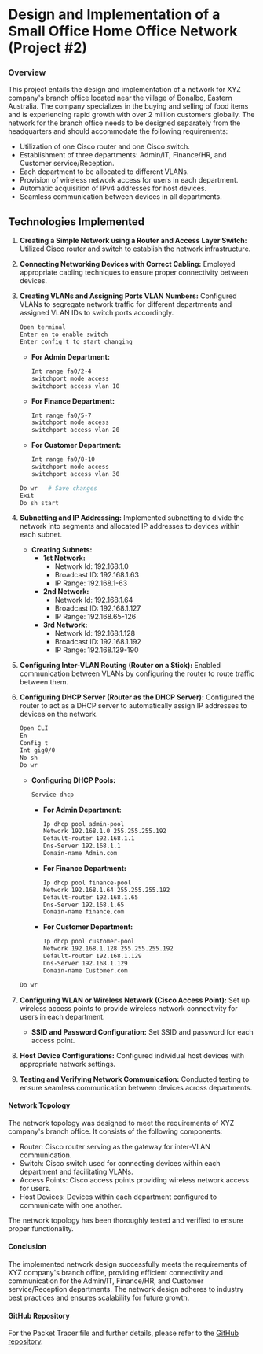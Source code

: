 # Design and Implementation of a Small Office Home Office Network (Project #2)

### Overview
This project entails the design and implementation of a network for XYZ company's branch office located near the village of Bonalbo, Eastern Australia. The company specializes in the buying and selling of food items and is experiencing rapid growth with over 2 million customers globally. The network for the branch office needs to be designed separately from the headquarters and should accommodate the following requirements:

- Utilization of one Cisco router and one Cisco switch.
- Establishment of three departments: Admin/IT, Finance/HR, and Customer service/Reception.
- Each department to be allocated to different VLANs.
- Provision of wireless network access for users in each department.
- Automatic acquisition of IPv4 addresses for host devices.
- Seamless communication between devices in all departments.

## Technologies Implemented
1. **Creating a Simple Network using a Router and Access Layer Switch:** Utilized Cisco router and switch to establish the network infrastructure.
2. **Connecting Networking Devices with Correct Cabling:** Employed appropriate cabling techniques to ensure proper connectivity between devices.
3. **Creating VLANs and Assigning Ports VLAN Numbers:** Configured VLANs to segregate network traffic for different departments and assigned VLAN IDs to switch ports accordingly.

   ```bash
   Open terminal
   Enter en to enable switch
   Enter config t to start changing
   ```
   
   - **For Admin Department:**
     ```bash
     Int range fa0/2-4
     switchport mode access
     switchport access vlan 10
     ```

   - **For Finance Department:**
     ```bash
     Int range fa0/5-7
     switchport mode access
     switchport access vlan 20
     ```

   - **For Customer Department:**
     ```bash
     Int range fa0/8-10
     switchport mode access
     switchport access vlan 30
     ```

   ```bash
   Do wr   # Save changes
   Exit
   Do sh start
   ```

4. **Subnetting and IP Addressing:** Implemented subnetting to divide the network into segments and allocated IP addresses to devices within each subnet.

   - **Creating Subnets:**
     - **1st Network:**
       - Network Id: 192.168.1.0
       - Broadcast ID: 192.168.1.63
       - IP Range: 192.168.1-63
     - **2nd Network:**
       - Network Id: 192.168.1.64
       - Broadcast ID: 192.168.1.127
       - IP Range: 192.168.65-126
     - **3rd Network:**
       - Network Id: 192.168.1.128
       - Broadcast ID: 192.168.1.192
       - IP Range: 192.168.129-190

5. **Configuring Inter-VLAN Routing (Router on a Stick):** Enabled communication between VLANs by configuring the router to route traffic between them.
   
6. **Configuring DHCP Server (Router as the DHCP Server):** Configured the router to act as a DHCP server to automatically assign IP addresses to devices on the network.

   ```bash
   Open CLI
   En
   Config t
   Int gig0/0
   No sh
   Do wr
   ```

   - **Configuring DHCP Pools:**
     ```bash
     Service dhcp
     ```
     - **For Admin Department:**
       ```bash
       Ip dhcp pool admin-pool
       Network 192.168.1.0 255.255.255.192
       Default-router 192.168.1.1
       Dns-Server 192.168.1.1
       Domain-name Admin.com
       ```
     
     - **For Finance Department:**
       ```bash
       Ip dhcp pool finance-pool
       Network 192.168.1.64 255.255.255.192
       Default-router 192.168.1.65
       Dns-Server 192.168.1.65
       Domain-name finance.com
       ```
     
     - **For Customer Department:**
       ```bash
       Ip dhcp pool customer-pool
       Network 192.168.1.128 255.255.255.192
       Default-router 192.168.1.129
       Dns-Server 192.168.1.129
       Domain-name Customer.com
       ```

   ```bash
   Do wr
   ```

7. **Configuring WLAN or Wireless Network (Cisco Access Point):** Set up wireless access points to provide wireless network connectivity for users in each department.

   - **SSID and Password Configuration:** Set SSID and password for each access point.
   
8. **Host Device Configurations:** Configured individual host devices with appropriate network settings.

9. **Testing and Verifying Network Communication:** Conducted testing to ensure seamless communication between devices across departments.

#### Network Topology
The network topology was designed to meet the requirements of XYZ company's branch office. It consists of the following components:
- Router: Cisco router serving as the gateway for inter-VLAN communication.
- Switch: Cisco switch used for connecting devices within each department and facilitating VLANs.
- Access Points: Cisco access points providing wireless network access for users.
- Host Devices: Devices within each department configured to communicate with one another.

The network topology has been thoroughly tested and verified to ensure proper functionality.

#### Conclusion
The implemented network design successfully meets the requirements of XYZ company's branch office, providing efficient connectivity and communication for the Admin/IT, Finance/HR, and Customer service/Reception departments. The network design adheres to industry best practices and ensures scalability for future growth.

#### GitHub Repository
For the Packet Tracer file and further details, please refer to the [GitHub repository](https://github.com/ijlal321/Networking-Projects/tree/main).

